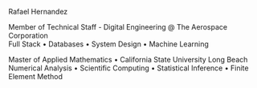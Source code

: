 Rafael Hernandez

Member of Technical Staff - Digital Engineering @ The Aerospace Corporation \
Full Stack • Databases • System Design • Machine Learning

Master of Applied Mathematics •	California State University Long Beach  
Numerical Analysis • Scientific Computing • Statistical Inference • Finite Element Method 
